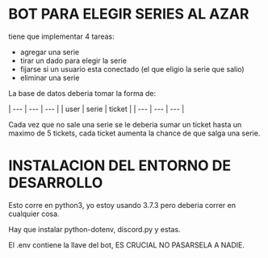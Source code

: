 # BOT PARA ELEGIR SERIES AL AZAR

tiene que implementar 4 tareas:
* agregar una serie
* tirar un dado para elegir la serie
* fijarse si un usuario esta conectado (el que eligio la serie que salio)
* eliminar una serie

La base de datos deberia tomar la forma de:

| --- | --- | --- |
| user | serie | ticket |
| --- | --- | --- |

Cada vez que no sale una serie se le deberia sumar un ticket hasta un maximo de 5 tickets, cada ticket aumenta la chance de que salga una serie.

# INSTALACION DEL ENTORNO DE DESARROLLO

Esto corre en python3, yo estoy usando 3.7.3 pero deberia correr en cualquier cosa.

Hay que instalar python-dotenv, discord.py y estas.

El .env contiene la llave del bot, ES CRUCIAL NO PASARSELA A NADIE.

